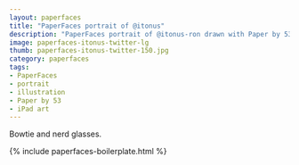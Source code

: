 ```yaml
---
layout: paperfaces
title: "PaperFaces portrait of @itonus"
description: "PaperFaces portrait of @itonus-ron drawn with Paper by 53 on an iPad."
image: paperfaces-itonus-twitter-lg
thumb: paperfaces-itonus-twitter-150.jpg
category: paperfaces
tags: 
- PaperFaces
- portrait
- illustration
- Paper by 53
- iPad art
---
```


Bowtie and nerd glasses.

{% include paperfaces-boilerplate.html %}